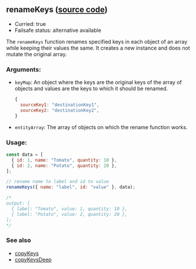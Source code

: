 ## renameKeys ([source code](https://github.com/bigbinary/neeto-cist/blob/9b5f349ecf0c1c7d258fa92ef2088c29f85274e6/src/arrays.js#L90-L100))

- Curried: true
- Failsafe status: alternative available

The `renameKeys` function renames specified keys in each object of an array
while keeping their values the same. It creates a new instance and does not
mutate the original array.

### Arguments:

- `keyMap`: An object where the keys are the original keys of the array of
  objects and values are the keys to which it should be renamed.
  ```js
  {
    sourceKey1: "destinationKey1",
    sourceKey2: "destinationKey2",
  }
  ```
- `entityArray`: The array of objects on which the rename function works.

### Usage:

```js
const data = [
  { id: 1, name: "Tomato", quantity: 10 },
  { id: 2, name: "Potato", quantity: 20 },
];

// rename name to label and id to value
renameKeys({ name: "label", id: "value" }, data);

/*
output: [
  { label: "Tomato", value: 1, quantity: 10 },
  { label: "Potato", value: 2, quantity: 20 },
];
*/
```

### See also

- [copyKeys](./copyKeys.md)
- [copyKeysDeep](./copyKeysDeep.md)
